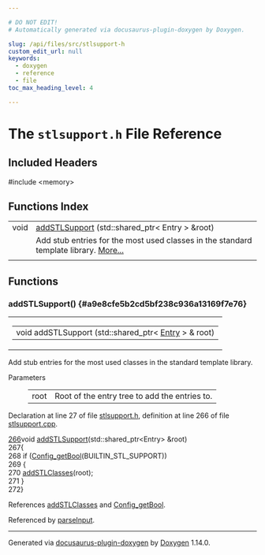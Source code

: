 ```yaml
---

# DO NOT EDIT!
# Automatically generated via docusaurus-plugin-doxygen by Doxygen.

slug: /api/files/src/stlsupport-h
custom_edit_url: null
keywords:
  - doxygen
  - reference
  - file
toc_max_heading_level: 4

---
```


<div class="doxyPage">

# The `stlsupport.h` File Reference



## Included Headers

<div class="doxyIncludesList">#include &lt;memory&gt;
</div>

## Functions Index

<table class="doxyMembersIndex">

<tr class="doxyMemberIndexItem">
<td class="doxyMemberIndexItemType" align="left" valign="top">void</td>
<td class="doxyMemberIndexItemName" align="left" valign="top"><a href="#a9e8cfe5b2cd5bf238c936a13169f7e76">addSTLSupport</a> (std::shared_ptr&lt; Entry &gt; &amp;root)</td>
</tr>
<tr class="doxyMemberIndexDescription">
<td class="doxyMemberIndexDescriptionLeft"></td>
<td class="doxyMemberIndexDescriptionRight">
Add stub entries for the most used classes in the standard template library. <a href="#a9e8cfe5b2cd5bf238c936a13169f7e76">More...</a>
</td>
</tr>
<tr class="doxyMemberIndexSeparator">
<td class="doxyMemberIndexSeparator" colspan="2"></td>
</tr>

</table>


<div class="doxySectionDef">

## Functions

### addSTLSupport() {#a9e8cfe5b2cd5bf238c936a13169f7e76}

<div class="doxyMemberItem">
<div class="doxyMemberProto">
<table class="doxyMemberLabels">
<tr class="doxyMemberLabels">
<td class="doxyMemberLabelsLeft">
<table class="doxyMemberName">
<tr>
<td class="doxyMemberName">void addSTLSupport (std::shared_ptr&lt; <a href="/web-doxygen/docs/api/classes/entry">Entry</a> &gt; &amp; root)</td>
</tr>
</table>
</td>
</tr>
</table>
</div>
<div class="doxyMemberDoc">

Add stub entries for the most used classes in the standard template library.


<dl class="doxyParamsList">
<dt class="doxyParamsTableTitle">Parameters</dt>
<dd>
<table class="doxyParamsTable">
<tr class="doxyParamItem">
<td class="doxyParamItemName">root</td>
<td class="doxyParamItemDescription">Root of the entry tree to add the entries to.</td>
</tr>
</table>
</dd>
</dl>

Declaration at line 27 of file <a href="/web-doxygen/docs/api/files/src/stlsupport-h">stlsupport.h</a>, definition at line 266 of file <a href="/web-doxygen/docs/api/files/src/stlsupport-cpp">stlsupport.cpp</a>.

<div class="doxyProgramListing">

<div class="doxyCodeLine"><span class="doxyLineNumber"><a href="/web-doxygen/docs/api/files/src/stlsupport-cpp/#a9e8cfe5b2cd5bf238c936a13169f7e76">266</a></span><span class="doxyLineContent"><span class="doxyHighlightKeywordType">void</span><span class="doxyHighlight"> <a href="/web-doxygen/docs/api/files/src/stlsupport-cpp/#a9e8cfe5b2cd5bf238c936a13169f7e76">addSTLSupport</a>(std::shared_ptr&lt;Entry&gt; &amp;root)</span></span></div>
<div class="doxyCodeLine"><span class="doxyLineNumber">267</span><span class="doxyLineContent"><span class="doxyHighlight">{</span></span></div>
<div class="doxyCodeLine"><span class="doxyLineNumber">268</span><span class="doxyLineContent"><span class="doxyHighlight">  </span><span class="doxyHighlightKeywordFlow">if</span><span class="doxyHighlight"> (<a href="/web-doxygen/docs/api/files/src/config-h/#a5373d0332a31f16ad7a42037733e8c79">Config_getBool</a>(BUILTIN_STL_SUPPORT))</span></span></div>
<div class="doxyCodeLine"><span class="doxyLineNumber">269</span><span class="doxyLineContent"><span class="doxyHighlight">  {</span></span></div>
<div class="doxyCodeLine"><span class="doxyLineNumber">270</span><span class="doxyLineContent"><span class="doxyHighlight">    <a href="/web-doxygen/docs/api/files/src/stlsupport-cpp/#a95efd6a7d367cd542aa4949c0e5bcdff">addSTLClasses</a>(root);</span></span></div>
<div class="doxyCodeLine"><span class="doxyLineNumber">271</span><span class="doxyLineContent"><span class="doxyHighlight">  }</span></span></div>
<div class="doxyCodeLine"><span class="doxyLineNumber">272</span><span class="doxyLineContent"><span class="doxyHighlight">}</span></span></div>

</div>


References <a href="/web-doxygen/docs/api/files/src/stlsupport-cpp/#a95efd6a7d367cd542aa4949c0e5bcdff">addSTLClasses</a> and <a href="/web-doxygen/docs/api/files/src/config-h/#a5373d0332a31f16ad7a42037733e8c79">Config\_getBool</a>.

Referenced by <a href="/web-doxygen/docs/api/files/src/doxygen-cpp/#a59d66805ece9da6ffd55fa4cc8252ef1">parseInput</a>.
</div>
</div>

</div>

<hr/>

<p class="doxyGeneratedBy">Generated via <a href="https://github.com/xpack/docusaurus-plugin-doxygen">docusaurus-plugin-doxygen</a> by <a href="https://www.doxygen.nl">Doxygen</a> 1.14.0.</p>

</div>
